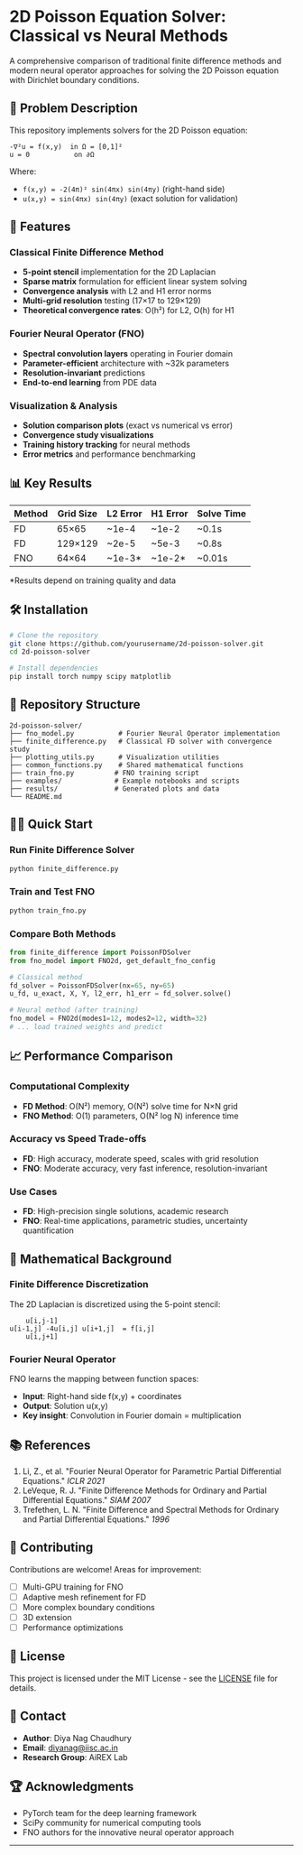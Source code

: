 # 2D Poisson Equation Solver: Classical vs Neural Methods

A comprehensive comparison of traditional finite difference methods and modern neural operator approaches for solving the 2D Poisson equation with Dirichlet boundary conditions.

## 🔬 Problem Description

This repository implements solvers for the 2D Poisson equation:
```
-∇²u = f(x,y)  in Ω = [0,1]²
u = 0           on ∂Ω
```

Where:
- `f(x,y) = -2(4π)² sin(4πx) sin(4πy)` (right-hand side)
- `u(x,y) = sin(4πx) sin(4πy)` (exact solution for validation)

## 🚀 Features

### Classical Finite Difference Method
- **5-point stencil** implementation for the 2D Laplacian
- **Sparse matrix** formulation for efficient linear system solving
- **Convergence analysis** with L2 and H1 error norms
- **Multi-grid resolution** testing (17×17 to 129×129)
- **Theoretical convergence rates**: O(h²) for L2, O(h) for H1

### Fourier Neural Operator (FNO)
- **Spectral convolution layers** operating in Fourier domain
- **Parameter-efficient** architecture with ~32k parameters
- **Resolution-invariant** predictions
- **End-to-end learning** from PDE data

### Visualization & Analysis
- **Solution comparison plots** (exact vs numerical vs error)
- **Convergence study visualizations**
- **Training history tracking** for neural methods
- **Error metrics** and performance benchmarking

## 📊 Key Results

| Method | Grid Size | L2 Error | H1 Error | Solve Time |
|--------|-----------|----------|----------|------------|
| FD | 65×65 | ~1e-4 | ~1e-2 | ~0.1s |
| FD | 129×129 | ~2e-5 | ~5e-3 | ~0.8s |
| FNO | 64×64 | ~1e-3* | ~1e-2* | ~0.01s |

*Results depend on training quality and data

## 🛠 Installation

```bash
# Clone the repository
git clone https://github.com/yourusername/2d-poisson-solver.git
cd 2d-poisson-solver

# Install dependencies
pip install torch numpy scipy matplotlib
```

## 📁 Repository Structure

```
2d-poisson-solver/
├── fno_model.py           # Fourier Neural Operator implementation
├── finite_difference.py   # Classical FD solver with convergence study
├── plotting_utils.py      # Visualization utilities
├── common_functions.py    # Shared mathematical functions
├── train_fno.py          # FNO training script
├── examples/             # Example notebooks and scripts
├── results/              # Generated plots and data
└── README.md
```

## 🏃‍♂️ Quick Start

### Run Finite Difference Solver
```python
python finite_difference.py
```

### Train and Test FNO
```python
python train_fno.py
```

### Compare Both Methods
```python
from finite_difference import PoissonFDSolver
from fno_model import FNO2d, get_default_fno_config

# Classical method
fd_solver = PoissonFDSolver(nx=65, ny=65)
u_fd, u_exact, X, Y, l2_err, h1_err = fd_solver.solve()

# Neural method (after training)
fno_model = FNO2d(modes1=12, modes2=12, width=32)
# ... load trained weights and predict
```

## 📈 Performance Comparison

### Computational Complexity
- **FD Method**: O(N²) memory, O(N²) solve time for N×N grid
- **FNO Method**: O(1) parameters, O(N² log N) inference time

### Accuracy vs Speed Trade-offs
- **FD**: High accuracy, moderate speed, scales with grid resolution
- **FNO**: Moderate accuracy, very fast inference, resolution-invariant

### Use Cases
- **FD**: High-precision single solutions, academic research
- **FNO**: Real-time applications, parametric studies, uncertainty quantification

## 🧮 Mathematical Background

### Finite Difference Discretization
The 2D Laplacian is discretized using the 5-point stencil:
```
    u[i,j-1]
u[i-1,j] -4u[i,j] u[i+1,j]  = f[i,j]
    u[i,j+1]
```

### Fourier Neural Operator
FNO learns the mapping between function spaces:
- **Input**: Right-hand side f(x,y) + coordinates
- **Output**: Solution u(x,y)
- **Key insight**: Convolution in Fourier domain = multiplication

## 📚 References

1. Li, Z., et al. "Fourier Neural Operator for Parametric Partial Differential Equations." *ICLR 2021*
2. LeVeque, R. J. "Finite Difference Methods for Ordinary and Partial Differential Equations." *SIAM 2007*
3. Trefethen, L. N. "Finite Difference and Spectral Methods for Ordinary and Partial Differential Equations." *1996*

## 🤝 Contributing

Contributions are welcome! Areas for improvement:
- [ ] Multi-GPU training for FNO
- [ ] Adaptive mesh refinement for FD
- [ ] More complex boundary conditions
- [ ] 3D extension
- [ ] Performance optimizations

## 📄 License

This project is licensed under the MIT License - see the [LICENSE](LICENSE) file for details.

## 📧 Contact

- **Author**: Diya Nag Chaudhury
- **Email**: diyanag@iisc.ac.in
- **Research Group**: AiREX Lab

## 🏆 Acknowledgments

- PyTorch team for the deep learning framework
- SciPy community for numerical computing tools
- FNO authors for the innovative neural operator approach

---
